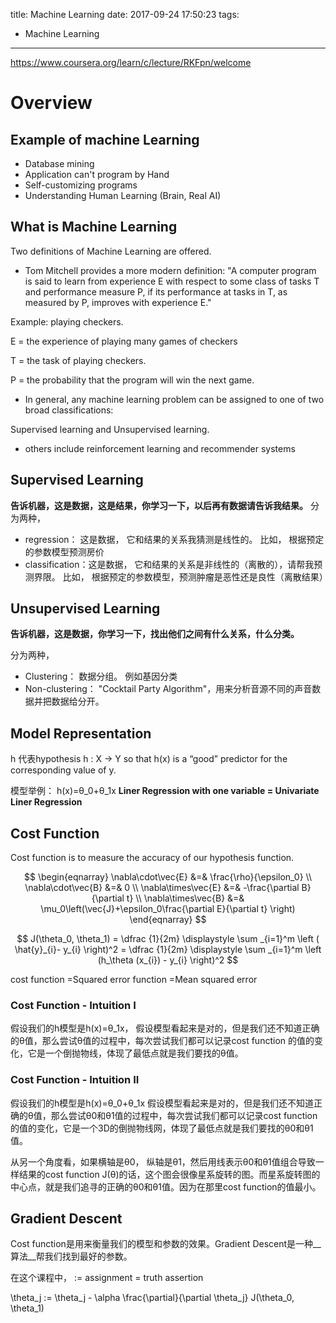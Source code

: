 title: Machine Learning
date: 2017-09-24 17:50:23
tags:
- Machine Learning
---

https://www.coursera.org/learn/c/lecture/RKFpn/welcome


# Overview

## Example of machine Learning

 * Database mining
 * Application can't program by Hand
 * Self-customizing programs
 * Understanding Human Learning (Brain, Real AI)

## What is Machine Learning

Two definitions of Machine Learning are offered.

* Tom Mitchell provides a more modern definition: "A computer program is said to learn from experience E with respect to some class of tasks T and performance measure P, if its performance at tasks in T, as measured by P, improves with experience E."

Example: playing checkers.

E = the experience of playing many games of checkers

T = the task of playing checkers.

P = the probability that the program will win the next game.

* In general, any machine learning problem can be assigned to one of two broad classifications:

Supervised learning and Unsupervised learning.

* others include reinforcement learning and recommender systems


## Supervised Learning

__告诉机器，这是数据，这是结果，你学习一下，以后再有数据请告诉我结果。__
分为两种，
   * regression： 这是数据， 它和结果的关系我猜测是线性的。
     比如， 根据预定的参数模型预测房价
   * classification：这是数据， 它和结果的关系是非线性的（离散的），请帮我预测界限。
     比如， 根据预定的参数模型，预测肿瘤是恶性还是良性（离散结果）

## Unsupervised Learning

__告诉机器，这是数据，你学习一下，找出他们之间有什么关系，什么分类。__

分为两种，
   * Clustering： 数据分组。 例如基因分类
   * Non-clustering： "Cocktail Party Algorithm"，用来分析音源不同的声音数据并把数据给分开。

## Model Representation

h 代表hypothesis
h : X → Y so that h(x) is a “good” predictor for the corresponding value of y.

模型举例：
h(x)=θ_0+θ_1x
__Liner Regression with one variable = Univariate Liner Regression__



## Cost Function

Cost function is to measure the accuracy of our hypothesis function.

$$
\begin{eqnarray}
\nabla\cdot\vec{E} &=& \frac{\rho}{\epsilon_0} \\
\nabla\cdot\vec{B} &=& 0 \\
\nabla\times\vec{E} &=& -\frac{\partial B}{\partial t} \\
\nabla\times\vec{B} &=& \mu_0\left(\vec{J}+\epsilon_0\frac{\partial E}{\partial t} \right)
\end{eqnarray}
$$

$$
J(\theta_0, \theta_1) = \dfrac {1}{2m} \displaystyle \sum _{i=1}^m \left ( \hat{y}_{i}- y_{i} \right)^2 = \dfrac {1}{2m} \displaystyle \sum _{i=1}^m \left (h_\theta (x_{i}) - y_{i} \right)^2
$$

cost function
=Squared error function
=Mean squared error

### Cost Function - Intuition I

假设我们的h模型是h(x)=θ_1x，
假设模型看起来是对的，但是我们还不知道正确的θ值，那么尝试θ值的过程中，每次尝试我们都可以记录cost function 的值的变化，它是一个倒抛物线，体现了最低点就是我们要找的θ值。



### Cost Function - Intuition II
假设我们的h模型是h(x)=θ_0+θ_1x
假设模型看起来是对的，但是我们还不知道正确的θ值，那么尝试θ0和θ1值的过程中，每次尝试我们都可以记录cost function 的值的变化，它是一个3D的倒抛物线网，体现了最低点就是我们要找的θ0和θ1值。

从另一个角度看，如果横轴是θ0， 纵轴是θ1，然后用线表示θ0和θ1值组合导致一样结果的cost function J(θ)的话，这个图会很像星系旋转的图。而星系旋转图的中心点，就是我们追寻的正确的θ0和θ1值。因为在那里cost function的值最小。

## Gradient Descent

Cost function是用来衡量我们的模型和参数的效果。Gradient Descent是一种__算法__帮我们找到最好的参数。

在这个课程中，
:= assignment
= truth assertion

\theta_j := \theta_j - \alpha \frac{\partial}{\partial \theta_j} J(\theta_0, \theta_1)
